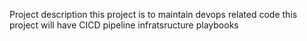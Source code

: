 Project description
this project is to maintain devops related code
this project will have CICD pipeline
infratsructure
playbooks 